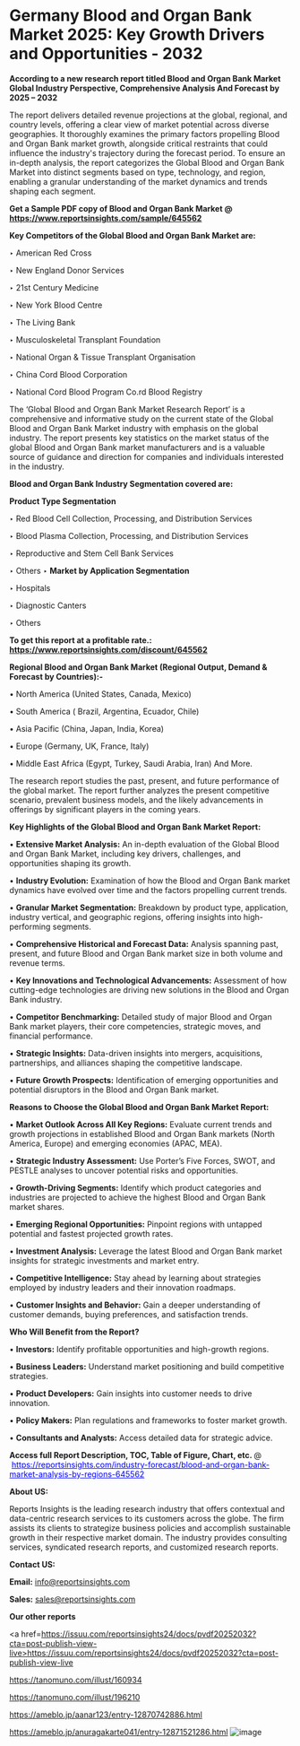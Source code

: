 # Germany Blood and Organ Bank Market 2025: Key Growth Drivers and Opportunities - 2032

<strong>According to a new research report titled Blood and Organ Bank Market Global Industry Perspective, Comprehensive Analysis And Forecast by 2025 – 2032</strong>

The report delivers detailed revenue projections at the global, regional, and country levels, offering a clear view of market potential across diverse geographies. It thoroughly examines the primary factors propelling Blood and Organ Bank market growth, alongside critical restraints that could influence the industry's trajectory during the forecast period. To ensure an in-depth analysis, the report categorizes the Global Blood and Organ Bank Market into distinct segments based on type, technology, and region, enabling a granular understanding of the market dynamics and trends shaping each segment.

<strong>Get a Sample PDF copy of Blood and Organ Bank Market </strong><strong>@<a href=https://www.reportsinsights.com/sample/645562 style=color:#0000ff;> https://www.reportsinsights.com/sample/645562</a></strong></font>

<strong>Key Competitors of the Global Blood and Organ Bank Market are:</strong>

‣ American Red Cross

‣ New England Donor Services

‣ 21st Century Medicine

‣ New York Blood Centre

‣ The Living Bank

‣ Musculoskeletal Transplant Foundation

‣ National Organ & Tissue Transplant Organisation

‣ China Cord Blood Corporation

‣ National Cord Blood Program
 Co.rd Blood Registry

The ‘Global Blood and Organ Bank Market Research Report’ is a comprehensive and informative study on the current state of the Global Blood and Organ Bank Market industry with emphasis on the global industry. The report presents key statistics on the market status of the global Blood and Organ Bank market manufacturers and is a valuable source of guidance and direction for companies and individuals interested in the industry.

<strong>Blood and Organ Bank Industry Segmentation covered are:</strong>

<strong>Product Type Segmentation</strong>

‣ Red Blood Cell Collection, Processing, and Distribution Services

‣ Blood Plasma Collection, Processing, and Distribution Services

‣ Reproductive and Stem Cell Bank Services

‣ Others
‣ 
<strong>Market by Application Segmentation</strong>

‣ Hospitals

‣ Diagnostic Canters

‣ Others

<strong>To get this report at a profitable rate.: <a href=https://www.reportsinsights.com/discount/645562 style=color:#0000ff;>https://www.reportsinsights.com/discount/645562</a></strong></font>

<strong>Regional Blood and Organ Bank Market (Regional Output, Demand &amp; Forecast by Countries):-</strong>

• North America (United States, Canada, Mexico)

• South America ( Brazil, Argentina, Ecuador, Chile)

• Asia Pacific (China, Japan, India, Korea)

• Europe (Germany, UK, France, Italy)

• Middle East Africa (Egypt, Turkey, Saudi Arabia, Iran) And More.

The research report studies the past, present, and future performance of the global market. The report further analyzes the present competitive scenario, prevalent business models, and the likely advancements in offerings by significant players in the coming years.

<strong>Key Highlights of the Global Blood and Organ Bank Market Report:</strong>

• <strong>Extensive Market Analysis:</strong> An in-depth evaluation of the Global Blood and Organ Bank Market, including key drivers, challenges, and opportunities shaping its growth.

• <strong>Industry Evolution:</strong> Examination of how the Blood and Organ Bank market dynamics have evolved over time and the factors propelling current trends.

• <strong>Granular Market Segmentation:</strong> Breakdown by product type, application, industry vertical, and geographic regions, offering insights into high-performing segments.

• <strong>Comprehensive Historical and Forecast Data:</strong> Analysis spanning past, present, and future Blood and Organ Bank market size in both volume and revenue terms.

• <strong>Key Innovations and Technological Advancements:</strong> Assessment of how cutting-edge technologies are driving new solutions in the Blood and Organ Bank industry.

• <strong>Competitor Benchmarking:</strong> Detailed study of major Blood and Organ Bank market players, their core competencies, strategic moves, and financial performance.

• <strong>Strategic Insights:</strong> Data-driven insights into mergers, acquisitions, partnerships, and alliances shaping the competitive landscape.

• <strong>Future Growth Prospects:</strong> Identification of emerging opportunities and potential disruptors in the Blood and Organ Bank market.

<strong>Reasons to Choose the Global Blood and Organ Bank Market Report:</strong>

• <strong>Market Outlook Across All Key Regions:</strong> Evaluate current trends and growth projections in established Blood and Organ Bank markets (North America, Europe) and emerging economies (APAC, MEA).

• <strong>Strategic Industry Assessment:</strong> Use Porter’s Five Forces, SWOT, and PESTLE analyses to uncover potential risks and opportunities.

• <strong>Growth-Driving Segments:</strong> Identify which product categories and industries are projected to achieve the highest Blood and Organ Bank market shares.

• <strong>Emerging Regional Opportunities:</strong> Pinpoint regions with untapped potential and fastest projected growth rates.

• <strong>Investment Analysis:</strong> Leverage the latest Blood and Organ Bank market insights for strategic investments and market entry.

• <strong>Competitive Intelligence:</strong> Stay ahead by learning about strategies employed by industry leaders and their innovation roadmaps.

• <strong>Customer Insights and Behavior:</strong> Gain a deeper understanding of customer demands, buying preferences, and satisfaction trends.

<strong>Who Will Benefit from the Report?</strong>

• <strong>Investors:</strong> Identify profitable opportunities and high-growth regions.

• <strong>Business Leaders:</strong> Understand market positioning and build competitive strategies.

• <strong>Product Developers:</strong> Gain insights into customer needs to drive innovation.

• <strong>Policy Makers:</strong> Plan regulations and frameworks to foster market growth.

• <strong>Consultants and Analysts:</strong> Access detailed data for strategic advice.
</ul>
<strong>Access full Report Description, TOC, Table of Figure, Chart, etc. </strong>@  <a href=https://reportsinsights.com/industry-forecast/blood-and-organ-bank-market-analysis-by-regions-645562 style=color:#0000ff;>https://reportsinsights.com/industry-forecast/blood-and-organ-bank-market-analysis-by-regions-645562</a></font>

<strong><strong>About US</strong>:</strong>

Reports Insights is the leading research industry that offers contextual and data-centric research services to its customers across the globe. The firm assists its clients to strategize business policies and accomplish sustainable growth in their respective market domain. The industry provides consulting services, syndicated research reports, and customized research reports.

<strong>Contact US:</strong>

<p class=""""><b>Email:</b> <a href=mailto:info@reportsinsights.com>info@reportsinsights.com</a></p>
<p class=""""><b>Sales:</b> <a href=mailto:sales@reportsinsights.com>sales@reportsinsights.com</a></p>

<strong>Our other reports</strong>

<a href=https://issuu.com/reportsinsights24/docs/pvdf20252032?cta=post-publish-view-live>https://issuu.com/reportsinsights24/docs/pvdf20252032?cta=post-publish-view-live</a>

<a href=https://tanomuno.com/illust/160934>https://tanomuno.com/illust/160934</a>

<a href=https://tanomuno.com/illust/196210>https://tanomuno.com/illust/196210</a>

<a href=https://ameblo.jp/aanar123/entry-12870742886.html>https://ameblo.jp/aanar123/entry-12870742886.html</a>

<a href=https://ameblo.jp/anuragakarte041/entry-12871521286.html>https://ameblo.jp/anuragakarte041/entry-12871521286.html</a>
![image](https://github.com/user-attachments/assets/27186e8a-34f7-4f05-89cf-60bb95bb2d04)
